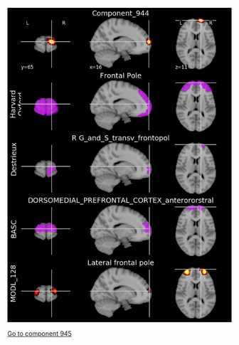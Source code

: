 


![944](preliminary/944.jpg "Component 944")

[Go to component 945](https://parietal-inria.github.io/MODL_atlas/1024/945 "Component 945")